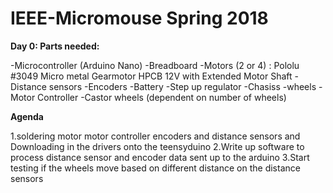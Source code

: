 # IEEE-Micromouse Spring 2018

**Day 0: Parts needed:**

-Microcontroller (Arduino Nano)
-Breadboard
-Motors (2 or 4) : Pololu #3049 Micro metal Gearmotor HPCB 12V with Extended Motor Shaft
-Distance sensors
-Encoders
-Battery
-Step up regulator
-Chasiss
-wheels
-Motor Controller
-Castor wheels (dependent on number of wheels)

 **Agenda**

1.soldering motor motor controller encoders and distance sensors and Downloading in the drivers onto the teensyduino
2.Write up software to process distance sensor and encoder data sent up to the arduino
3.Start testing if the wheels move based on different distance on the distance sensors







